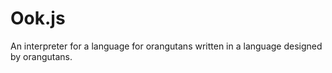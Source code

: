 # Ook.js
An interpreter for a language for orangutans written in a language designed by orangutans.
